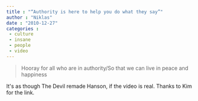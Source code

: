 ```yaml
---
title : "“Authority is here to help you do what they say”"
author : "Niklas"
date : "2010-12-27"
categories : 
 - culture
 - insane
 - people
 - video
---
```


> Hooray for all who are in authority/So that we can live in peace and happiness

It's as though The Devil remade Hanson, if the video is real. Thanks to Kim for the link.
